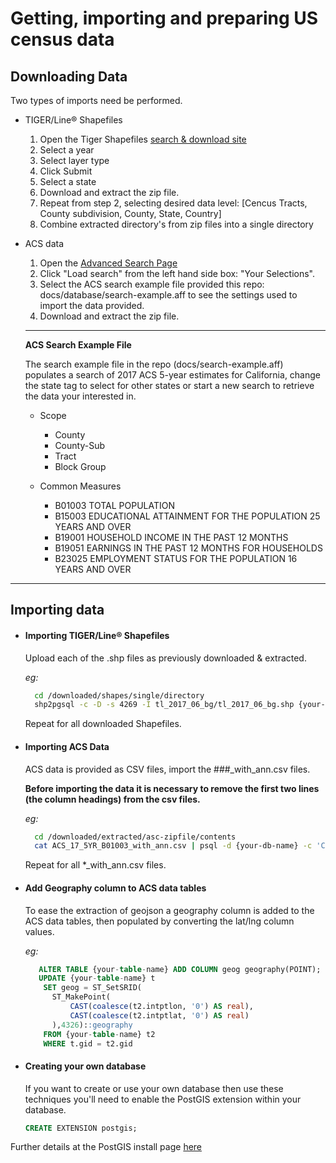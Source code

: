 # Getting, importing and preparing US census data

## Downloading Data

Two types of imports need be performed.

+ TIGER/Line® Shapefiles
  1. Open the Tiger Shapefiles [search & download site](https://www.census.gov/cgi-bin/geo/shapefiles/)
  2. Select a year
  3. Select layer type
  4. Click Submit
  5. Select a state
  6. Download and extract the zip file.
  7. Repeat from step 2, selecting desired data level: [Cencus Tracts, County subdivision, County, State, Country]
  8. Combine extracted directory's from zip files into a single directory

+ ACS data 
  1. Open the [Advanced Search Page](https://factfinder.census.gov/faces/nav/jsf/pages/searchresults.xhtml?refresh=t#none)
  2. Click "Load search" from the left hand side box: "Your Selections".
  3. Select the ACS search example file provided this repo: docs/database/search-example.aff to see the settings used to import the data provided.
  4. Download and extract the zip file.

  ---

  **ACS Search Example File**

  The search example file in the repo (docs/search-example.aff) populates a search of 2017 ACS 5-year estimates for California,
  change the state tag to select for other states or start a new search to retrieve the data your interested in.

  + Scope
  	- County
  	- County-Sub
  	- Tract
  	- Block Group

  + Common Measures
  	- B01003 TOTAL POPULATION
  	- B15003 EDUCATIONAL ATTAINMENT FOR THE POPULATION 25 YEARS AND OVER
  	- B19001 HOUSEHOLD INCOME IN THE PAST 12 MONTHS
  	- B19051 EARNINGS IN THE PAST 12 MONTHS FOR HOUSEHOLDS
  	- B23025 EMPLOYMENT STATUS FOR THE POPULATION 16 YEARS AND OVER

---

## Importing data

+ #### Importing TIGER/Line® Shapefiles

  Upload each of the .shp files as previously downloaded & extracted.

  *eg:*
  ```bash
    cd /downloaded/shapes/single/directory
    shp2pgsql -c -D -s 4269 -I tl_2017_06_bg/tl_2017_06_bg.shp {your-table-name} | psql -d {your-db-name}
  ```

  Repeat for all downloaded Shapefiles.

+ #### Importing ACS Data

  ACS data is provided as CSV files, import the ###_with_ann.csv files.

  **Before importing the data it is necessary to remove the first two lines (the column headings) from the csv files.**

  *eg:*
  ```bash
    cd /downloaded/extracted/asc-zipfile/contents
    cat ACS_17_5YR_B01003_with_ann.csv | psql -d {your-db-name} -c 'COPY {your-table-name} FROM STDIN'
  ```

  Repeat for all *_with_ann.csv files.

+ #### Add Geography column to ACS data tables

  To ease the extraction of geojson a geography column is added to the ACS data tables, then populated by converting the lat/lng column values.

  *eg:*
  ```sql
     ALTER TABLE {your-table-name} ADD COLUMN geog geography(POINT);
     UPDATE {your-table-name} t
      SET geog = ST_SetSRID(
      	ST_MakePoint(
      		CAST(coalesce(t2.intptlon, '0') AS real),
      		CAST(coalesce(t2.intptlat, '0') AS real)
      	),4326)::geography
      FROM {your-table-name} t2
      WHERE t.gid = t2.gid
   ```
+ #### Creating your own database

  If you want to create or use your own database then use these techniques you'll need to enable the PostGIS extension within your database.
  
  ```sql
  CREATE EXTENSION postgis;
  ```
Further details at the PostGIS install page [here](https://postgis.net/install/)
